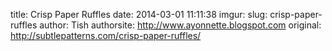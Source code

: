 title: Crisp Paper Ruffles
date: 2014-03-01 11:11:38
imgur: 
slug: crisp-paper-ruffles
author: Tish
authorsite: http://www.ayonnette.blogspot.com
original: http://subtlepatterns.com/crisp-paper-ruffles/
